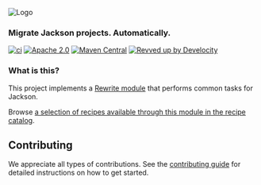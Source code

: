![Logo](https://github.com/openrewrite/rewrite/raw/main/doc/logo-oss.png)
### Migrate Jackson projects. Automatically.

[![ci](https://github.com/openrewrite/rewrite-jackson/actions/workflows/ci.yml/badge.svg)](https://github.com/openrewrite/rewrite-jackson/actions/workflows/ci.yml)
[![Apache 2.0](https://img.shields.io/github/license/openrewrite/rewrite-jackson.svg)](https://www.apache.org/licenses/LICENSE-2.0)
[![Maven Central](https://img.shields.io/maven-central/v/org.openrewrite.recipe/rewrite-jackson.svg)](https://mvnrepository.com/artifact/org.openrewrite.recipe/rewrite-jackson)
[![Revved up by Develocity](https://img.shields.io/badge/Revved%20up%20by-Develocity-06A0CE?logo=Gradle&labelColor=02303A)](https://ge.openrewrite.org/scans)

### What is this?

This project implements a [Rewrite module](https://github.com/openrewrite/rewrite) that performs common tasks for Jackson.

Browse [a selection of recipes available through this module in the recipe catalog](https://docs.openrewrite.org/recipes/java/jackson).

## Contributing

We appreciate all types of contributions. See the [contributing guide](https://github.com/openrewrite/.github/blob/main/CONTRIBUTING.md) for detailed instructions on how to get started.
